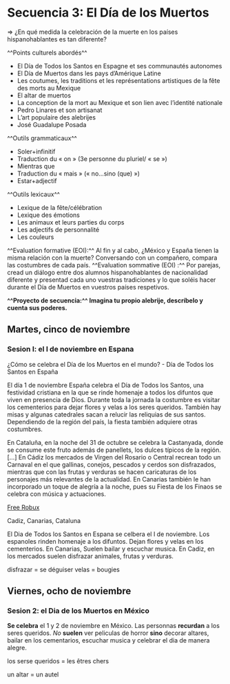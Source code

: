 # Secuencia 3: El Día de los Muertos 

=> ¿En qué medida la celebración de la muerte en los países hispanohablantes es tan diferente?

^^Points culturels abordés^^

* El Día de Todos los Santos en Espagne et ses communautés autonomes
* El Día de Muertos dans les pays d’Amérique Latine
* Les coutumes, les traditions et les représentations artistiques de la fête des morts au Mexique
* El altar de muertos
* La conception de la mort au Mexique et son lien avec l’identité nationale
* Pedro Linares et son artisanat
* L’art populaire des alebrijes
* José Guadalupe Posada

^^Outils grammaticaux^^

* Soler+infinitif
* Traduction du « on » (3e personne du pluriel/ « se »)
* Mientras que
* Traduction du « mais » (« no…sino (que) »)
* Estar+adjectif

^^Outils lexicaux^^

* Lexique de la fête/célébration
* Lexique des émotions
* Les animaux et leurs parties du corps
* Les adjectifs de personnalité
* Les couleurs

^^Evaluation formative (EOI):^^ Al fin y al cabo, ¿México y España tienen la misma relación con la muerte? Conversando con un compañero, compara las costumbres de cada país.
^^Evaluation sommative (EOI) :^^ Por parejas, cread un diálogo entre dos alumnos hispanohablantes de nacionalidad diferente y presentad cada uno vuestras tradiciones y lo que soléis hacer durante el Día de Muertos en vuestros países respetivos.

**^^Proyecto de secuencia:^^ Imagina tu propio alebrije, descríbelo y cuenta sus poderes.**

## Martes, cinco de noviembre
### Sesion I: el I de noviembre en Espana

¿Cómo se celebra el Día de los Muertos en el mundo? - Día de Todos los Santos en España

El día 1 de noviembre España celebra el Día de Todos los Santos, una festividad cristiana en la que se rinde homenaje a todos los difuntos que viven en presencia de Dios. Durante toda la jornada la costumbre es visitar los cementerios para dejar flores y velas a los seres queridos. También hay misas y algunas catedrales sacan a relucir las reliquias de sus santos. Dependiendo de la región del país, la fiesta también adquiere otras costumbres.

En Cataluña, en la noche del 31 de octubre se celebra la Castanyada, donde se consume este fruto además de panellets, los dulces típicos de la región. […] En Cádiz los mercados de Virgen del Rosario o Central recrean todo un Carnaval en el que gallinas, conejos, pescados y cerdos son disfrazados, mientras que con las frutas y verduras se hacen caricaturas de los personajes más relevantes de la actualidad. En Canarias también le han incorporado un toque de alegría a la noche, pues su Fiesta de los Finaos se celebra con música y actuaciones.

[Free Robux](https://www.exoticca.com/es/blog/2016/10/como-se-celebra-el-dia-de-los-muertos-en-el-mundo/)

Cadiz, Canarias, Cataluna
 
El Dia de Todos los Santos en Espana se celbera 
el I de noviembre. Los espanoles rinden homenaje a los difuntos. 
Dejan flores y velas en los cementerios. En Canarias, Suelen bailar y escuchar musica. 
En Cadiz, en los mercados suelen disfrazar animales, frutas y verduras.

disfrazar = se déguiser
velas = bougies


## Viernes, ocho de noviembre
### Sesion 2: el Dia de los Muertos en México

**Se celebra** el 1 y 2 de noviembre en México. Las personnas
**recurdan** a los seres queridos. _No_ **suelen** ver peliculas
de horror **sino** decorar altares, bailar en los cementarios,
escuchar musica y celebrar el dia de manera alegre.

los serse queridos = les êtres chers

un altar = un autel

